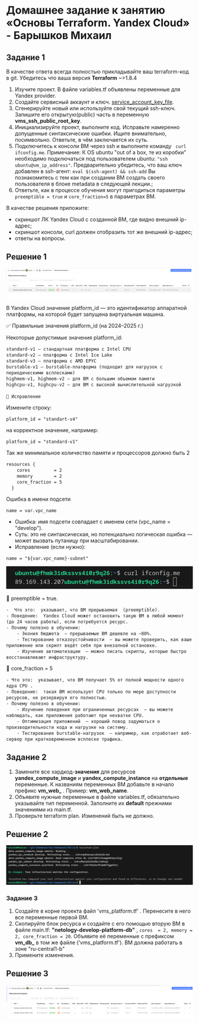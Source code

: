 # Домашнее задание к занятию «Основы Terraform. Yandex Cloud» - Барышков Михаил

## Задание 1
В качестве ответа всегда полностью прикладывайте ваш terraform-код в git.
Убедитесь что ваша версия **Terraform** ~>1.8.4

1. Изучите проект. В файле variables.tf объявлены переменные для Yandex provider.
2. Создайте сервисный аккаунт и ключ. [service_account_key_file](https://terraform-provider.yandexcloud.net).
4. Сгенерируйте новый или используйте свой текущий ssh-ключ. Запишите его открытую(public) часть в переменную **vms_ssh_public_root_key**.
5. Инициализируйте проект, выполните код. Исправьте намеренно допущенные синтаксические ошибки. Ищите внимательно, посимвольно. Ответьте, в чём заключается их суть.
6. Подключитесь к консоли ВМ через ssh и выполните команду ``` curl ifconfig.me```.
Примечание: К OS ubuntu "out of a box, те из коробки" необходимо подключаться под пользователем ubuntu: ```"ssh ubuntu@vm_ip_address"```. Предварительно убедитесь, что ваш ключ добавлен в ssh-агент: ```eval $(ssh-agent) && ssh-add``` Вы познакомитесь с тем как при создании ВМ создать своего пользователя в блоке metadata в следующей лекции.;
8. Ответьте, как в процессе обучения могут пригодиться параметры ```preemptible = true``` и ```core_fraction=5``` в параметрах ВМ.

В качестве решения приложите:

- скриншот ЛК Yandex Cloud с созданной ВМ, где видно внешний ip-адрес;
- скриншот консоли, curl должен отобразить тот же внешний ip-адрес;
- ответы на вопросы.


## Решение 1

![img1](img/img1.png)

В Yandex Cloud значение platform_id — это идентификатор аппаратной платформы, на которой будет запущена виртуальная машина.

✅ Правильные значения platform_id (на 2024–2025 г.) 

Некоторые допустимые значения platform_id: 

    standard-v1 — стандартная платформа с Intel CPU
    standard-v2 — платформа с Intel Ice Lake
    standard-v3 — платформа с AMD EPYC
    burstable-v1 — burstable-платформа (подходит для нагрузок с периодическими всплесками)
    highmem-v1, highmem-v2 — для ВМ с большим объемом памяти
    highcpu-v1, highcpu-v2 — для ВМ с высокой вычислительной нагрузкой

    🔧 Исправление 

Измените строку:

```
platform_id = "standart-v4"
```

на корректное значение, например:

```
platform_id = "standard-v1"
```     

Так же минимальное количество памяти и процессоров должно быть 2

```
resources {
    cores         = 2
    memory        = 2
    core_fraction = 5
  }
```

Ошибка в имени подсети
```
name = var.vpc_name
```

- Ошибка:  имя подсети совпадает с именем сети (vpc_name = "develop").
- Суть:  это не синтаксическая, но потенциально логическая ошибка  — может вызвать путаницу при масштабировании.
- Исправление (если нужно): 
```
name = "${var.vpc_name}-subnet"
```

![img2](img/img2.png)

📌 preemptible = true. 



    -  Что это:  указывает, что ВМ прерываемая  (preemptible).
    - Поведение:  Yandex Cloud может остановить такую ВМ в любой момент (до 24 часов работы), если потребуется ресурс.
    - Почему полезно в обучении: 
        - Экония бюджета  — прерываемые ВМ дешевле на ~80%.
        - Тестирование отказоустойчивости  — вы можете проверить, как ваше приложение или скрипт ведёт себя при внезапной остановке.
        - Изучение автоматизации  — можно писать скрипты, которые быстро восстанавливают инфраструктуру.
         
📌 core_fraction = 5 

    - Что это:  указывает, что ВМ получает 5% от полной мощности одного ядра CPU .
    - Поведение:  такая ВМ использует CPU только по мере доступности ресурсов, не резервируя его полностью.
    - Почему полезно в обучении: 
        - Изучение поведения при ограниченных ресурсах  — вы можете наблюдать, как приложения работают при нехватке CPU.
        - Оптимизация приложений  — хороший повод задуматься о производительности кода и нагрузке на систему.
        - Тестирование burstable-нагрузок  — например, как отработает веб-сервер при кратковременном всплеске трафика.

## Задание 2

1. Замените все хардкод-**значения** для ресурсов **yandex_compute_image** и **yandex_compute_instance** на **отдельные** переменные. К названиям переменных ВМ добавьте в начало префикс **vm_web_** .  Пример: **vm_web_name**.
2. Объявите нужные переменные в файле variables.tf, обязательно указывайте тип переменной. Заполните их **default** прежними значениями из main.tf. 
3. Проверьте terraform plan. Изменений быть не должно.

## Решение 2

![img3](img/img3.png)

### Задание 3

1. Создайте в корне проекта файл 'vms_platform.tf' . Перенесите в него все переменные первой ВМ.
2. Скопируйте блок ресурса и создайте с его помощью вторую ВМ в файле main.tf: **"netology-develop-platform-db"** ,  ```cores  = 2, memory = 2, core_fraction = 20```. Объявите её переменные с префиксом **vm_db_** в том же файле ('vms_platform.tf').  ВМ должна работать в зоне "ru-central1-b"
3. Примените изменения.

## Решение 3

![img4](img/img4.png)